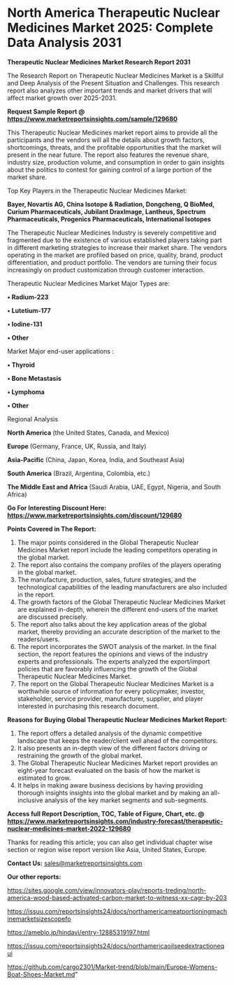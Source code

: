 # North America Therapeutic Nuclear Medicines Market 2025: Complete Data Analysis 2031

<strong>Therapeutic Nuclear Medicines Market Research Report 2031</strong>

The Research Report on Therapeutic Nuclear Medicines Market is a Skillful and Deep Analysis of the Present Situation and Challenges. This research report also analyzes other important trends and market drivers that will affect market growth over 2025-2031.

<strong>Request Sample Report @ <a href=https://www.marketreportsinsights.com/sample/129680>https://www.marketreportsinsights.com/sample/129680</a></strong>

This Therapeutic Nuclear Medicines market report aims to provide all the participants and the vendors will all the details about growth factors, shortcomings, threats, and the profitable opportunities that the market will present in the near future. The report also features the revenue share, industry size, production volume, and consumption in order to gain insights about the politics to contest for gaining control of a large portion of the market share.

Top Key Players in the Therapeutic Nuclear Medicines Market:

<strong>Bayer, Novartis AG, China Isotope & Radiation, Dongcheng, Q BioMed, Curium Pharmaceuticals, Jubilant DraxImage, Lantheus, Spectrum Pharmaceuticals, Progenics Pharmaceuticals, International Isotopes</strong>

The Therapeutic Nuclear Medicines Industry is severely competitive and fragmented due to the existence of various established players taking part in different marketing strategies to increase their market share. The vendors operating in the market are profiled based on price, quality, brand, product differentiation, and product portfolio. The vendors are turning their focus increasingly on product customization through customer interaction.

Therapeutic Nuclear Medicines Market Major Types are:

<strong>• Radium-223

• Lutetium-177

• Iodine-131

• Other</strong>

Market Major end-user applications :

<strong>• Thyroid

• Bone Metastasis

• Lymphoma

• Other</strong>

Regional Analysis

</u><strong><b>North America</b></strong> (the United States, Canada, and Mexico)

<strong><b>Europe </b></strong>(Germany, France, UK, Russia, and Italy)

<strong><b>Asia-Pacific</b></strong> (China, Japan, Korea, India, and Southeast Asia)

<strong><b>South America</b></strong> (Brazil, Argentina, Colombia, etc.)

<strong><b>The Middle East and Africa</b></strong> (Saudi Arabia, UAE, Egypt, Nigeria, and South Africa)

<strong>Go For Interesting Discount Here: <a href=https://www.marketreportsinsights.com/discount/129680>https://www.marketreportsinsights.com/discount/129680</a></strong>

<strong>Points Covered in The Report:</strong>
<ol>
  <li>The major points considered in the Global Therapeutic Nuclear Medicines Market report include the leading competitors operating in the global market.</li>
  <li>The report also contains the company profiles of the players operating in the global market.</li>
  <li>The manufacture, production, sales, future strategies, and the technological capabilities of the leading manufacturers are also included in the report.</li>
  <li>The growth factors of the Global Therapeutic Nuclear Medicines Market are explained in-depth, wherein the different end-users of the market are discussed precisely.</li>
  <li>The report also talks about the key application areas of the global market, thereby providing an accurate description of the market to the readers/users.</li>
  <li>The report incorporates the SWOT analysis of the market. In the final section, the report features the opinions and views of the industry experts and professionals. The experts analyzed the export/import policies that are favorably influencing the growth of the Global Therapeutic Nuclear Medicines Market.</li>
  <li>The report on the Global Therapeutic Nuclear Medicines Market is a worthwhile source of information for every policymaker, investor, stakeholder, service provider, manufacturer, supplier, and player interested in purchasing this research document.</li>
</ol>
<strong>Reasons for Buying Global Therapeutic Nuclear Medicines Market Report:</strong>

<ol>
  <li>The report offers a detailed analysis of the dynamic competitive landscape that keeps the reader/client well ahead of the competitors.</li>
  <li>It also presents an in-depth view of the different factors driving or restraining the growth of the global market.</li>
  <li>The Global Therapeutic Nuclear Medicines Market report provides an eight-year forecast evaluated on the basis of how the market is estimated to grow.</li>
  <li>It helps in making aware business decisions by having providing thorough insights insights into the global market and by making an all-inclusive analysis of the key market segments and sub-segments.</li>
</ol>
<strong>Access full Report Description, TOC, Table of Figure, Chart, etc. @ <a href=https://www.marketreportsinsights.com/industry-forecast/therapeutic-nuclear-medicines-market-2022-129680>https://www.marketreportsinsights.com/industry-forecast/therapeutic-nuclear-medicines-market-2022-129680</a></strong>


Thanks for reading this article; you can also get individual chapter wise section or region wise report version like Asia, United States, Europe.

<strong>Contact Us:</strong>
sales@marketreportsinsights.com

<strong>Our other reports:</strong>

<a href=https://sites.google.com/view/innovators-play/reports-treding/north-america-wood-based-activated-carbon-market-to-witness-xx-cagr-by-203>https://sites.google.com/view/innovators-play/reports-treding/north-america-wood-based-activated-carbon-market-to-witness-xx-cagr-by-203</a>

<a href=https://issuu.com/reportsinsights24/docs/northamericameatportioningmachinemarketsizescopefo>https://issuu.com/reportsinsights24/docs/northamericameatportioningmachinemarketsizescopefo</a>

<a href=https://ameblo.jp/hindavi/entry-12885319197.html>https://ameblo.jp/hindavi/entry-12885319197.html</a>

<a href=https://issuu.com/reportsinsights24/docs/northamericaoilseedextractionequi>https://issuu.com/reportsinsights24/docs/northamericaoilseedextractionequi</a>

<a href=https://github.com/cargo2301/Market-trend/blob/main/Europe-Womens-Boat-Shoes-Market.md>https://github.com/cargo2301/Market-trend/blob/main/Europe-Womens-Boat-Shoes-Market.md</a>"
